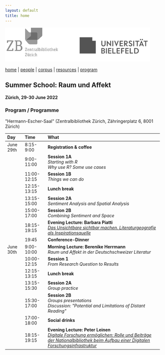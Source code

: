 ```yaml
---
layout: default
title: home
---
```


![](images/header3.png)

[home](index.md) | [people](people.md) | [corpus](corpus.md) | [resources](resources.md) | [program](summer_school_program.md)

## Summer School: Raum und Affekt
#### Zürich, 29-30 June 2022

### Program / Programme
"Hermann-Escher-Saal" (Zentralbibliothek Zürich, Zähringerplatz 6, 8001 Zürich)

| Day       | Time | What                                     |
|:----------|:-----------|:-----------------------------------------|
| June 29th | 8:15-9:00 | **Registration & coffee** |
| | 9:00-11:00 | **Session 1A** <br> _Starting with R_ <br> _Why use R? Some use cases_  |
| | 11:00-12:15 | **Session 1B** <br> _Things we can do_ |
| | 12:15-13:15 | **Lunch break** |
| | 13:15-15:00 | **Session 2A** <br> _Sentiment Analysis and Spatial Analysis_ |
| | 15:00-17:00 | **Session 2B** <br> _Combining Sentiment and Space_ |
| | 18:15-19:15 | **Evening Lecture: Barbara Piatti** <br> [_Das Unsichtbare sichtbar machen. Literaturgeografie als Inspirationsquelle_](https://www.zb.uzh.ch/de/events/das-unsichtbare-sichtbar-machen-literaturgeografie-als-inspirationsquelle?date=416) |
| | 19:45 | **Conference-Dinner** |
| June 30th | 9:00-10:00 | **Morning Lecture: Berenike Herrmann** <br> _Raum und Affekt in der Deutschschweizer Literatur_ |
| | 10:00-12:15 | **Session 1** <br> _From Research Question to Results_ |
| | 12:15-13:15 | **Lunch break** | 
| | 13:15-15:30 | **Session 2A** <br> _Group practice_ |
| | 15:30-17:00 | **Session 2B** <br> _Groups presentations_ <br> _Discussion: "Potential and Limitations of Distant Reading"_ |
| | 17:00-18:00 | **Social drinks** |
| | 18:15-19:15 | **Evening Lecture: Peter Leinen** <br> [_Digitale Forschung ermöglichen: Rolle und Beiträge der Nationalbibliothek beim Aufbau einer Digitalen Forschungsinfrastruktur_](https://www.zb.uzh.ch/de/events/digitale-forschung-ermoglichen?date=417) |
